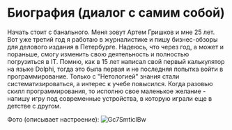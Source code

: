 # Биография (диалог с самим собой)
Начать стоит с банального. Меня зовут Артем Гришков и мне 25 лет. 
Вот уже третий год я работаю в журналистике и пишу бизнес-обзоры для делового издания в Петербурге.
Надеюсь, что через год, а может и пораньше, смогу изменить свою деятельность и полностью погрузиться в IT.
Помню, как в 15 лет написал свой первый калькулятор на языке Dolphi, тогда это была первая и не последняя попытка войти в программирование. 
Только с "Нетологией" знания стали систематизироваться, а интерес к учебе повысился. 
Когда разовью скилл программирования, то исполню свое маленькое желание - напишу игру под современные устройства, в которую играли еще в детстве с другом. 

Фото (описывает настроение):
<pictures>
![Gc7SmticIBw](https://github.com/ArtemChess/Biography/assets/147268408/4bb974ca-8128-4884-989a-107e24c0711f)

</pictures>

